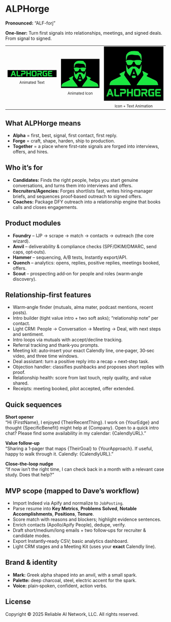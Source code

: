 # ALPHorge

**Pronounced:** “ALF-forj”

**One-liner:** Turn first signals into relationships, meetings, and signed deals. From signal to signed.

<table>
<tr>
<td align="center">
  <img src="docs/media/alphorge_text_ani.gif" alt="Alphorge text animation" width="240"/><br/>
  <sub>Animated Text</sub>
</td>
<td align="center">
  <img src="docs/media/alphorge_icon_ani.gif" alt="Alphorge icon animation" width="180"/><br/>
  <sub>Animated Icon</sub>
</td>
<td align="center">
  <img src="docs/media/alphorge_ani.gif" alt="Alphorge full animation" width="300"/><br/>
  <sub>Icon + Text Animation</sub>
</td>
</tr>
</table>

## What ALPHorge means

- **Alpha** = first, best, signal, first contact, first reply.  
- **Forge** = craft, shape, harden, ship to production.  
- **Together** = a place where first‑rate signals are forged into interviews, offers, and hires.

## Who it’s for

- **Candidates:** Finds the right people, helps you start genuine conversations, and turns them into interviews and offers.  
- **Recruiters/Agencies:** Forges shortlists fast, writes hiring‑manager briefs, and sequences proof‑based outreach to signed offers.  
- **Coaches:** Package DFY outreach into a relationship engine that books calls and closes engagements.

## Product modules

- **Foundry** – IJP → scrape → match → contacts → outreach (the core wizard).  
- **Anvil** – deliverability & compliance checks (SPF/DKIM/DMARC, send caps, opt‑outs).  
- **Hammer** – sequencing, A/B tests, Instantly export/API.  
- **Quench** – analytics: opens, replies, positive replies, meetings booked, offers.  
- **Scout** – prospecting add‑on for people and roles (warm‑angle discovery).

## Relationship‑first features

- Warm‑angle finder (mutuals, alma mater, podcast mentions, recent posts).  
- Intro builder (tight value intro + two soft asks); “relationship note” per contact.  
- Light CRM: People → Conversation → Meeting → Deal, with next steps and sentiment.  
- Intro loops via mutuals with accept/decline tracking.  
- Referral tracking and thank‑you prompts.  
- Meeting kit: auto‑insert your exact Calendly line, one‑pager, 30‑sec video, and three time windows.  
- Deal assistant: turn a positive reply into a recap + next‑step task.  
- Objection handler: classifies pushbacks and proposes short replies with proof.  
- Relationship health: score from last touch, reply quality, and value shared.  
- Receipts: meeting booked, pilot accepted, offer extended.

## Quick sequences

**Short opener**  
“Hi {FirstName}, I enjoyed {TheirRecentThing}. I work on {YourEdge} and thought {SpecificBenefit} might help at {Company}. Open to a quick intro chat? Please find some availability in my calendar: {CalendlyURL}.”

**Value follow‑up**  
“Sharing a 1‑pager that maps {TheirGoal} to {YourApproach}. If useful, happy to walk through it. Calendly: {CalendlyURL}.”

**Close‑the‑loop nudge**  
“If now isn’t the right time, I can check back in a month with a relevant case study. Does that help?”

## MVP scope (mapped to Dave’s workflow)

- Import Indeed via Apify and normalize to `JobPosting`.  
- Parse resume into **Key Metrics**, **Problems Solved**, **Notable Accomplishments**, **Positions**, **Tenure**.  
- Score match with reasons and blockers; highlight evidence sentences.  
- Enrich contacts (Apollo/Apify People), dedupe, verify.  
- Draft short/medium/long emails + two follow‑ups for recruiter & candidate modes.  
- Export Instantly‑ready CSV; basic analytics dashboard.  
- Light CRM stages and a Meeting Kit (uses your **exact** Calendly line).

## Brand & identity

- **Mark:** Greek alpha shaped into an anvil, with a small spark.  
- **Palette:** deep charcoal, steel, electric accent for the spark.  
- **Voice:** plain‑spoken, confident, action verbs.

## License

Copyright © 2025 Reliable AI Network, LLC. All rights reserved.
